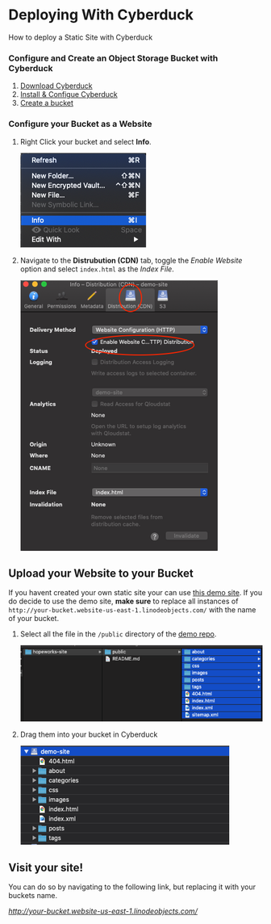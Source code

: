 # Deploying With Cyberduck
How to deploy a Static Site with Cyberduck

### Configure and Create an Object Storage Bucket with Cyberduck
1. [Download Cyberduck](https://cyberduck.io/?l=en)
2. [Install & Configue Cyberduck](https://www.linode.com/docs/platform/object-storage/how-to-use-object-storage/#install-and-configure-cyberduck)
3. [Create a bucket](https://www.linode.com/docs/platform/object-storage/how-to-use-object-storage/#create-a-bucket-with-cyberduck)

### Configure your Bucket as a Website
1. Right Click your bucket and select **Info**.

    ![select info](https://raw.githubusercontent.com/abalarin/hopeworks-demo/master/readme-images/select_info.png)

2. Navigate to the **Distrubution (CDN)** tab, toggle the _Enable Website_ option and select `index.html` as the _Index File_.

    ![enable website](https://raw.githubusercontent.com/abalarin/hopeworks-demo/master/readme-images/enable_website.png)

## Upload your Website to your Bucket
If you havent created your own static site your can use [this demo site](https://github.com/abalarin/hopeworks-site). If you do decide to use the demo site, **make sure** to replace all instances of `http://your-bucket.website-us-east-1.linodeobjects.com/` with the name of your bucket.

1. Select all the file in the `/public` directory of the [demo repo](https://github.com/abalarin/hopeworks-site).

    ![select files](https://raw.githubusercontent.com/abalarin/hopeworks-demo/master/readme-images/select_files.png)

2. Drag them into your bucket in Cyberduck

    ![drag to bucket](https://raw.githubusercontent.com/abalarin/hopeworks-demo/master/readme-images/drag_to_bucket.png)

## Visit your site! 
You can do so by navigating to the following link, but replacing it with your buckets name.

_http://your-bucket.website-us-east-1.linodeobjects.com/_